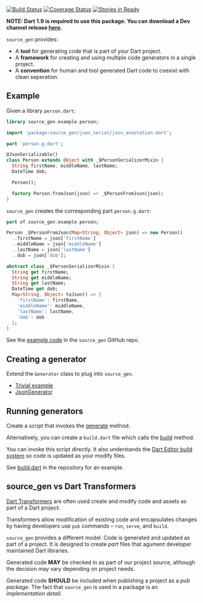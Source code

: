 [![Build Status](https://travis-ci.org/kevmoo/source_gen.dart.svg)](https://travis-ci.org/kevmoo/source_gen.dart)
[![Coverage Status](https://coveralls.io/repos/kevmoo/source_gen.dart/badge.svg)](https://coveralls.io/r/kevmoo/source_gen.dart)
[![Stories in Ready](https://badge.waffle.io/kevmoo/source_gen.dart.png?label=ready&title=Ready)](https://waffle.io/kevmoo/source_gen.dart)

**NOTE: Dart 1.9 is required to use this package. You can download a Dev channel 
release [here](https://www.dartlang.org/tools/download-archive/).**

`source_gen` provides:
* A **tool** for generating code that is part of your Dart project.
* A **framework** for creating and using multiple code generators in a single
  project.
* A **convention** for human and tool generated Dart code to coexist with clean
  seperation.

## Example

Given a library `person.dart`:

```dart
library source_gen.example.person;

import 'package:source_gen/json_serial/json_annotation.dart';

part 'person.g.dart';

@JsonSerializable()
class Person extends Object with _$PersonSerializerMixin {
  String firstName, middleName, lastName;
  DateTime dob;

  Person();

  factory Person.fromJson(json) => _$PersonFromJson(json);
}
```

`source_gen` creates the corresponding part `person.g.dart`:

```dart
part of source_gen.example.person;

Person _$PersonFromJson(Map<String, Object> json) => new Person()
  ..firstName = json['firstName']
  ..middleName = json['middleName']
  ..lastName = json['lastName']
  ..dob = json['dob'];

abstract class _$PersonSerializerMixin {
  String get firstName;
  String get middleName;
  String get lastName;
  DateTime get dob;
  Map<String, Object> toJson() => {
    'firstName': firstName,
    'middleName': middleName,
    'lastName': lastName,
    'dob': dob
  };
}
```

See the [example code][] in the `source_gen` GitHub repo.

## Creating a generator

Extend the `Generator` class to plug into `source_gen`.

* [Trivial example][]
* [JsonGenerator][]

## Running generators

Create a script that invokes the [generate][] method.

Alternatively, you can create a `build.dart` file which calls the [build] 
method.

You can invoke this script directly. It also understands the 
[Dart Editor build system][] so code is updated as your modify files.

See [build.dart][] in the repository for an example.

## source_gen vs Dart Transformers
[Dart Transformers][] are often used create and modify code and assets as part
of a Dart project.

Transformers allow modification of existing code and encapsulates changes by
having developers use `pub` commands – `run`, `serve`, and `build`.

`source_gen` provides a different model. Code is generated and updated
as part of a project. It is designed to create *part* files that agument
developer maintained Dart libraries.

Generated code **MAY** be checked in as part of our project source,
although the decision may vary depending on project needs.

Generated code **SHOULD** be included when publishing a project as a *pub
package*. The fact that `source_gen` is used in a package is an *implementation
detail*.

[Dart Transformers]: https://www.dartlang.org/tools/pub/assets-and-transformers.html
[example code]: https://github.com/kevmoo/source_gen.dart/tree/master/example
[Trivial example]: https://github.com/kevmoo/source_gen.dart/blob/master/test/src/class_comment_generator.dart
[JsonGenerator]: https://github.com/kevmoo/source_gen.dart/blob/master/lib/json_serial/json_generator.dart
[build.dart]: https://github.com/kevmoo/source_gen.dart/blob/master/build.dart
[generate]: http://www.dartdocs.org/documentation/source_gen/latest/index.html#source_gen/source_gen@id_generate
[build]: http://www.dartdocs.org/documentation/source_gen/latest/index.html#source_gen/source_gen@id_build
[Dart Editor build system]: https://www.dartlang.org/tools/editor/build.html